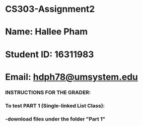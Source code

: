 # CS303-Assignment2
# Name: Hallee Pham
# Student ID: 16311983
# Email: hdph78@umsystem.edu

### INSTRUCTIONS FOR THE GRADER:
### To test PART 1 (Single-linked List Class):
  ### -download files under the folder "Part 1"
  
